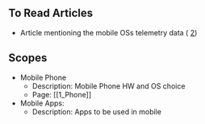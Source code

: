 
## To Read Articles

- Article mentioning the mobile OSs telemetry data ( [2](https://archive.org/details/android-privacy-report))

## Scopes

- Mobile Phone
	- Description: Mobile Phone HW and OS choice
	- Page: [[1_Phone]]
- Mobile Apps:
	- Description: Apps to be used in mobile